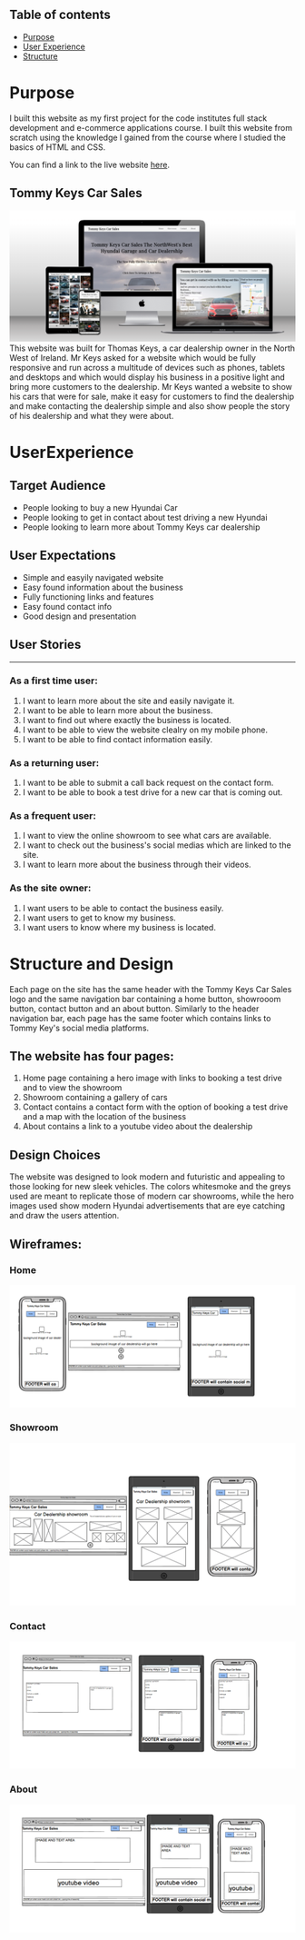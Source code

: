 ## Table of contents
* [Purpose](#Purpose)
* [User Experience](#UserExperience)
* [Structure](#Structure)

# Purpose
I built this website as my first project for the code institutes full stack development and e-commerce applications course. 
I built this website from scratch using the knowledge I gained from the course where I studied the basics of HTML and CSS. 

You can find a link to the live website [here](https://mcdaid101.github.io/tommy-keys-car-sales/).	

## Tommy Keys Car Sales
![Website Mock Up](assets/readme.images/Multi%20Screen%20screenshot%20.png)
This website was built for Thomas Keys, a car dealership owner in the North West of Ireland. Mr Keys asked for a website which would be fully responsive and run across a multitude of devices such as phones, tablets and desktops and which would display his business in a positive light and bring more customers to the dealership. Mr Keys wanted a website to show his cars that were for sale, make it easy for customers to find the dealership and make contacting the dealership simple and also show people the story of his dealership and what they were about. 


# UserExperience

## Target Audience 
* People looking to buy a new Hyundai Car 
* People looking to get in contact about test driving a new Hyundai 
* People looking to learn more about Tommy Keys car dealership 

## User Expectations 
* Simple and easyily navigated website
* Easy found information about the business 
* Fully functioning links and features 
* Easy found contact info
* Good design and presentation 

## User Stories
***
### As a first time user:
1. I want to learn more about the site and easily navigate it.
2. I want to be able to learn more about the business. 
3. I want to find out where exactly the business is located. 
4. I want to be able to view the website clealry on my mobile phone. 
5. I want to be able to find contact information easily. 
### As a returning user:
1. I want to be able to submit a call back request on the contact form. 
2. I want to be able to book a test drive for a new car that is coming out. 
### As a frequent user:
1. I want to view the online showroom to see what cars are available.
2. I want to check out the business's social medias which are linked to the site. 
3. I want to learn more about the business through their videos. 
### As the site owner:
1. I want users to be able to contact the business easily.
2. I want users to get to know my business. 
3. I want users to know where my business is located. 

# Structure and Design 
Each page on the site has the same header with the Tommy Keys Car Sales logo and the same navigation bar containing a home button, showrooom button, contact button and an about button. Similarly to the header navigation bar, each page has the same footer which contains links to Tommy Key's social media platforms. 
## The website has four pages: 
1. Home page containing a hero image with links to booking a test drive and to view the showroom 
2. Showroom containing a gallery of cars 
3. Contact contains a contact form with the option of booking a test drive and a map with the location of the business
4. About contains a link to a youtube video about the dealership 
## Design Choices
The website was designed to look modern and futuristic and appealing to those looking for new sleek vehicles. The colors whitesmoke and the greys used are meant to replicate those of modern car showrooms, while the hero images used show modern Hyundai advertisements that are eye catching and draw the users attention. 

## Wireframes:
### Home 
![Website Mock Up](assets/readme.images/hscreenshot.png)
### Showroom 
![Website Mock Up](assets/readme.images/showscreenshots%20.png)
### Contact 
![Website Mock Up](assets/readme.images/contactscreenshot.png)
### About 
![Website Mock Up](assets/readme.images/about.screenshot.png)





